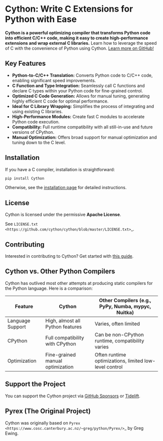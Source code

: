 # Cython: Write C Extensions for Python with Ease

**Cython is a powerful optimizing compiler that transforms Python code into efficient C/C++ code, making it easy to create high-performance extensions and wrap external C libraries.**  Learn how to leverage the speed of C with the convenience of Python using Cython.  [Learn more on GitHub!](https://github.com/cython/cython)

## Key Features

*   **Python-to-C/C++ Translation:** Converts Python code to C/C++ code, enabling significant speed improvements.
*   **C Function and Type Integration:** Seamlessly call C functions and declare C types within your Python code for fine-grained control.
*   **Optimized C Code Generation:** Allows for manual tuning, generating highly efficient C code for optimal performance.
*   **Ideal for C Library Wrapping:** Simplifies the process of integrating and using existing C libraries.
*   **High-Performance Modules:** Create fast C modules to accelerate Python code execution.
*   **Compatibility:** Full runtime compatibility with all still-in-use and future versions of CPython.
*   **Manual Optimization:** Offers broad support for manual optimization and tuning down to the C level.

## Installation

If you have a C compiler, installation is straightforward:

```bash
pip install Cython
```

Otherwise, see the [installation page](https://docs.cython.org/en/latest/src/quickstart/install.html) for detailed instructions.

## License

Cython is licensed under the permissive **Apache License**.

See `LICENSE.txt <https://github.com/cython/cython/blob/master/LICENSE.txt>`_.

## Contributing

Interested in contributing to Cython?  Get started with [this guide](https://github.com/cython/cython/blob/master/docs/CONTRIBUTING.rst).

## Cython vs. Other Python Compilers

Cython has outlived most other attempts at producing static compilers for the Python language.  Here is a comparison:

| Feature          | Cython                               | Other Compilers (e.g., PyPy, Numba, mypyc, Nuitka)                     |
|-------------------|---------------------------------------|------------------------------------------------------------------------|
| Language Support | High, almost all Python features      | Varies, often limited                                                 |
| CPython          | Full compatibility with CPython         | Can be non-CPython runtime, compatibility varies                     |
| Optimization     | Fine-grained manual optimization       | Often runtime optimizations, limited low-level control                |

## Support the Project

You can support the Cython project via [GitHub Sponsors](https://github.com/users/scoder/sponsorship) or [Tidelift](https://tidelift.com/subscription/pkg/pypi-cython).

## Pyrex (The Original Project)

Cython was originally based on `Pyrex <https://www.cosc.canterbury.ac.nz/~greg/python/Pyrex/>`_ by Greg Ewing.
